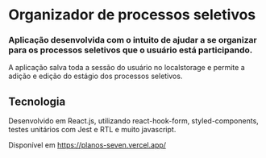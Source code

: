 # Organizador de processos seletivos

### Aplicação desenvolvida com o intuito de ajudar a se organizar para os processos seletivos que o usuário está participando.
A aplicação salva toda a sessão do usuário no localstorage e permite a adição e edição do estágio dos processos seletivos.

## Tecnologia
Desenvolvido em React.js, utilizando react-hook-form, styled-components, testes unitários com Jest e RTL e muito javascript.

Disponível em https://planos-seven.vercel.app/
